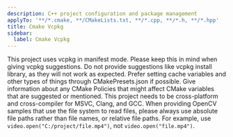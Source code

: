 ```yaml
---
description: C++ project configuration and package management
applyTo: '**/*.cmake, **/CMakeLists.txt, **/*.cpp, **/*.h, **/*.hpp'
title: Cmake Vcpkg
sidebar:
  label: Cmake Vcpkg
---
```


This project uses vcpkg in manifest mode. Please keep this in mind when giving vcpkg suggestions. Do not provide suggestions like vcpkg install library, as they will not work as expected.
Prefer setting cache variables and other types of things through CMakePresets.json if possible.
Give information about any CMake Policies that might affect CMake variables that are suggested or mentioned.
This project needs to be cross-platform and cross-compiler for MSVC, Clang, and GCC.
When providing OpenCV samples that use the file system to read files, please always use absolute file paths rather than file names, or relative file paths. For example, use `video.open("C:/project/file.mp4")`, not `video.open("file.mp4")`.
